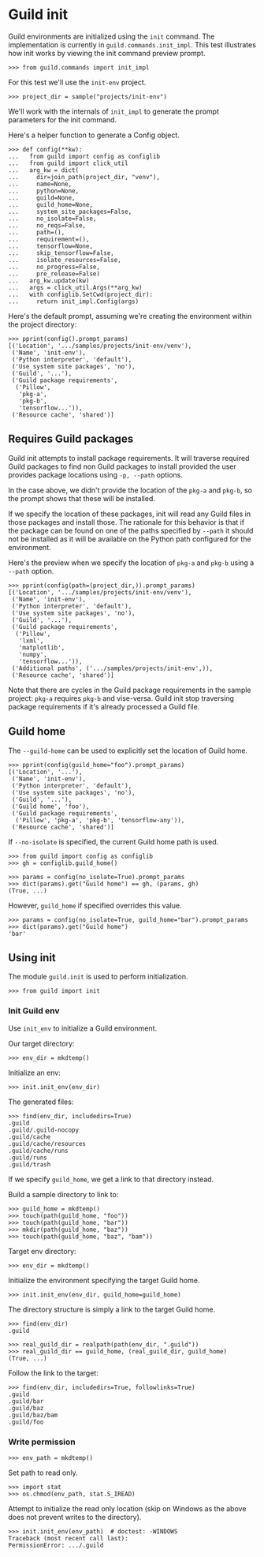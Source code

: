 # Guild init

Guild environments are initialized using the `init` command. The
implementation is currently in `guild.commands.init_impl`. This test
illustrates how init works by viewing the init command preview prompt.

    >>> from guild.commands import init_impl

For this test we'll use the `init-env` project.

    >>> project_dir = sample("projects/init-env")

We'll work with the internals of `init_impl` to generate the prompt
parameters for the init command.

Here's a helper function to generate a Config object.

    >>> def config(**kw):
    ...   from guild import config as configlib
    ...   from guild import click_util
    ...   arg_kw = dict(
    ...     dir=join_path(project_dir, "venv"),
    ...     name=None,
    ...     python=None,
    ...     guild=None,
    ...     guild_home=None,
    ...     system_site_packages=False,
    ...     no_isolate=False,
    ...     no_reqs=False,
    ...     path=(),
    ...     requirement=(),
    ...     tensorflow=None,
    ...     skip_tensorflow=False,
    ...     isolate_resources=False,
    ...     no_progress=False,
    ...     pre_release=False)
    ...   arg_kw.update(kw)
    ...   args = click_util.Args(**arg_kw)
    ...   with configlib.SetCwd(project_dir):
    ...     return init_impl.Config(args)

Here's the default prompt, assuming we're creating the environment
within the project directory:

    >>> pprint(config().prompt_params)
    [('Location', '.../samples/projects/init-env/venv'),
     ('Name', 'init-env'),
     ('Python interpreter', 'default'),
     ('Use system site packages', 'no'),
     ('Guild', '...'),
     ('Guild package requirements',
      ('Pillow',
       'pkg-a',
       'pkg-b',
       'tensorflow...')),
     ('Resource cache', 'shared')]

## Requires Guild packages

Guild init attempts to install package requirements. It will traverse
required Guild packages to find non Guild packages to install provided
the user provides package locations using `-p, --path` options.

In the case above, we didn't provide the location of the `pkg-a` and
`pkg-b`, so the prompt shows that these will be installed.

If we specify the location of these packages, init will read any Guild
files in those packages and install those. The rationale for this
behavior is that if the package can be found on one of the paths
specified by `--path` it should not be installed as it will be
available on the Python path configured for the environment.

Here's the preview when we specify the location of `pkg-a` and `pkg-b`
using a `--path` option.

    >>> pprint(config(path=(project_dir,)).prompt_params)
    [('Location', '.../samples/projects/init-env/venv'),
     ('Name', 'init-env'),
     ('Python interpreter', 'default'),
     ('Use system site packages', 'no'),
     ('Guild', '...'),
     ('Guild package requirements',
      ('Pillow',
       'lxml',
       'matplotlib',
       'numpy',
       'tensorflow...')),
     ('Additional paths', ('.../samples/projects/init-env',)),
     ('Resource cache', 'shared')]

Note that there are cycles in the Guild package requirements in the
sample project: `pkg-a` requires `pkg-b` and vise-versa. Guild init
stop traversing package requirements if it's already processed a Guild
file.

## Guild home

The `--guild-home` can be used to explicitly set the location of Guild
home.

    >>> pprint(config(guild_home="foo").prompt_params)
    [('Location', '...'),
     ('Name', 'init-env'),
     ('Python interpreter', 'default'),
     ('Use system site packages', 'no'),
     ('Guild', '...'),
     ('Guild home', 'foo'),
     ('Guild package requirements',
      ('Pillow', 'pkg-a', 'pkg-b', 'tensorflow-any')),
     ('Resource cache', 'shared')]

If `--no-isolate` is specified, the current Guild home path is used.

    >>> from guild import config as configlib
    >>> gh = configlib.guild_home()

    >>> params = config(no_isolate=True).prompt_params
    >>> dict(params).get("Guild home") == gh, (params, gh)
    (True, ...)

However, `guild_home` if specified overrides this value.

    >>> params = config(no_isolate=True, guild_home="bar").prompt_params
    >>> dict(params).get("Guild home")
    'bar'

## Using init

The module `guild.init` is used to perform initialization.

    >>> from guild import init

### Init Guild env

Use `init_env` to initialize a Guild environment.

Our target directory:

    >>> env_dir = mkdtemp()

Initialize an env:

    >>> init.init_env(env_dir)

The generated files:

    >>> find(env_dir, includedirs=True)
    .guild
    .guild/.guild-nocopy
    .guild/cache
    .guild/cache/resources
    .guild/cache/runs
    .guild/runs
    .guild/trash

If we specify `guild_home`, we get a link to that directory instead.

Build a sample directory to link to:

    >>> guild_home = mkdtemp()
    >>> touch(path(guild_home, "foo"))
    >>> touch(path(guild_home, "bar"))
    >>> mkdir(path(guild_home, "baz"))
    >>> touch(path(guild_home, "baz", "bam"))

Target env directory:

    >>> env_dir = mkdtemp()

Initialize the environment specifying the target Guild home.

    >>> init.init_env(env_dir, guild_home=guild_home)

The directory structure is simply a link to the target Guild home.

    >>> find(env_dir)
    .guild

    >>> real_guild_dir = realpath(path(env_dir, ".guild"))
    >>> real_guild_dir == guild_home, (real_guild_dir, guild_home)
    (True, ...)

Follow the link to the target:

    >>> find(env_dir, includedirs=True, followlinks=True)
    .guild
    .guild/bar
    .guild/baz
    .guild/baz/bam
    .guild/foo

### Write permission

    >>> env_path = mkdtemp()

Set path to read only.

    >>> import stat
    >>> os.chmod(env_path, stat.S_IREAD)

Attempt to initialize the read only location (skip on Windows as the
above does not prevent writes to the directory).

    >>> init.init_env(env_path)  # doctest: -WINDOWS
    Traceback (most recent call last):
    PermissionError: .../.guild
